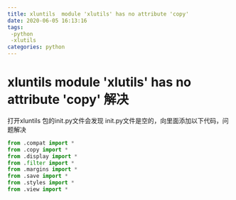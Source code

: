 ```yaml
---
title: xluntils  module 'xlutils' has no attribute 'copy'
date: 2020-06-05 16:13:16
tags:
 -python
 -xlutils
categories: python
---
```

# xluntils  module 'xlutils' has no attribute 'copy' 解决

打开xluntils 包的init.py文件会发现 init.py文件是空的，向里面添加以下代码，问题解决

```python
from .compat import *
from .copy import *
from .display import *
from .filter import *
from .margins import *
from .save import *
from .styles import *
from .view import *
```



